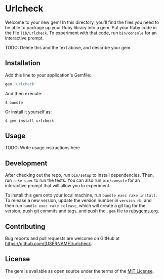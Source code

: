 # Urlcheck

Welcome to your new gem! In this directory, you'll find the files you need to be able to package up your Ruby library into a gem. Put your Ruby code in the file `lib/urlcheck`. To experiment with that code, run `bin/console` for an interactive prompt.

TODO: Delete this and the text above, and describe your gem

## Installation

Add this line to your application's Gemfile:

```ruby
gem 'urlcheck'
```

And then execute:

    $ bundle

Or install it yourself as:

    $ gem install urlcheck

## Usage

TODO: Write usage instructions here

## Development

After checking out the repo, run `bin/setup` to install dependencies. Then, run `rake spec` to run the tests. You can also run `bin/console` for an interactive prompt that will allow you to experiment.

To install this gem onto your local machine, run `bundle exec rake install`. To release a new version, update the version number in `version.rb`, and then run `bundle exec rake release`, which will create a git tag for the version, push git commits and tags, and push the `.gem` file to [rubygems.org](https://rubygems.org).

## Contributing

Bug reports and pull requests are welcome on GitHub at https://github.com/[USERNAME]/urlcheck.


## License

The gem is available as open source under the terms of the [MIT License](http://opensource.org/licenses/MIT).

